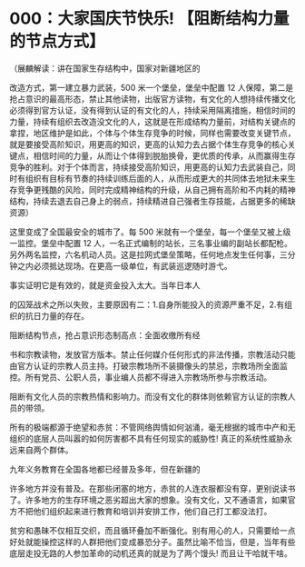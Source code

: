 # 000：大家国庆节快乐! 【阻断结构力量的节点方式】

（展麟解读：讲在国家生存结构中，国家对新疆地区的

改造方式，第一建立暴力武装，500 米一个堡垒，堡垒中配置 12 人保障，第二是抢占意识的最高形态，禁止其他读物，出版官方读物，有文化的人想持续传播文化必须得到官方认证，没有得到认证的有文化的人，持续采用隔离措施，相信时间的力量，持续有组织去改造没文化的人，这就是在形成结构力量前，对结构关键点的拿捏，地区维护是如此，个体与个体生存竞争的时候，同样也需要改变关键节点，就是要接受高阶知识，用更高的知识，更高的认知力去占据个体生存竞争的核心关键点，相信时间的力量，从而让个体得到脱胎换骨，更优质的传承，从而赢得生存竞争的胜利。对于个体而言，持续接受高阶知识，用更高的认知力去武装自己，同时有组织有目标有节奏的持续训练后面的人，从而形成更大的共同体去地狱未来生存竞争更残酷的风险，同时完成精神结构的升级，从自己拥有高阶和不内耗的精神结构，持续去退去自己身上的弱点，持续精进自己强者生存技能，占据更多的稀缺资源）

这里变成了全国最安全的城市了。每 500 米就有一个堡垒，每一个堡垒又被上级一监控。堡垒中配置 12 人，一名正式编制的站长，三名事业编的副站长都配枪。另外两名监控，六名机动人员。这是拉网式堡垒策略，任何地点发生任何事，三分钟之内必须抵达现场。在更高一级单位，有武装巡逻随时游弋。

事实证明它是有效的，就是资金投入太大。当年日本人

的囚笼战术之所以失败，主要原因有二：1.自身所能投入的资源严重不足，2.有组织的抗日力量的存在。

阻断结构节点，抢占意识形态制高点：全面收缴所有经

书和宗教读物，发放官方版本。禁止任何媒介任何形式的非法传播，宗教活动只能由官方认证的宗教人员主持。打破宗教场所不装摄像头的禁忌，宗教场所全面监控。所有党员、公职人员，事业编人员都不得进入宗教场所参与宗教活动。

阻断有文化人员的宗教热情和影响力。而没有文化的群体则依赖官方认证的宗教人员的带领。

所有的极端都源于绝望和赤贫：不管网络舆情如何汹涌，毫无根据的城市中产和无组织的底层人员叫嚣的如何厉害都不具有任何现实的威胁性! 真正的系统性威胁永远来自两个群体。

九年义务教育在全国各地都已经普及多年，但在新疆的

许多地方并没有普及。在那些闭塞的地方，赤贫的人连衣服都没有穿，更别说读书了。许多地方的生存环境之恶劣超出大家的想象。没有文化，又不通语言，如果官方不把他们组织起来进行教育和培训并安排工作，他们自己打工都没法打。

贫穷和愚昧不仅相互交织，而且循环叠加不断强化。别有用心的人，只需要给一点好处就能操控这样的人群把他们变成暴恐分子。虽然比喻不恰当，但是，当年有些底层走投无路的人参加革命的动机还真的就是为了两个馒头! 而且让干哈就干啥。